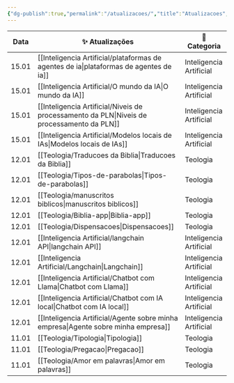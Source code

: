 ```yaml
---
{"dg-publish":true,"permalink":"/atualizacoes/","title":"Atualizacoes","metatags":{"description":"Atualizações recentes"},"updated":"2025-01-15T19:41:24.978-03:00"}
---
```



| Data  | ✨ Atualizações                                                                                | 📁 Categoria            |
| ----- | --------------------------------------------------------------------------------------------- | ----------------------- |
| 15.01 | [[Inteligencia Artificial/plataformas de agentes de ia\|plataformas de agentes de ia]]     | Inteligencia Artificial |
| 15.01 | [[Inteligencia Artificial/O mundo da IA\|O mundo da IA]]                                   | Inteligencia Artificial |
| 15.01 | [[Inteligencia Artificial/Niveis de processamento da PLN\|Niveis de processamento da PLN]] | Inteligencia Artificial |
| 15.01 | [[Inteligencia Artificial/Modelos locais de IAs\|Modelos locais de IAs]]                   | Inteligencia Artificial |
| 12.01 | [[Teologia/Traducoes da Biblia\|Traducoes da Biblia]]                                      | Teologia                |
| 12.01 | [[Teologia/Tipos-de-parabolas\|Tipos-de-parabolas]]                                        | Teologia                |
| 12.01 | [[Teologia/manuscritos biblicos\|manuscritos biblicos]]                                    | Teologia                |
| 12.01 | [[Teologia/Biblia-app\|Biblia-app]]                                                        | Teologia                |
| 12.01 | [[Teologia/Dispensacoes\|Dispensacoes]]                                                    | Teologia                |
| 12.01 | [[Inteligencia Artificial/langchain API\|langchain API]]                                   | Inteligencia Artificial |
| 12.01 | [[Inteligencia Artificial/Langchain\|Langchain]]                                           | Inteligencia Artificial |
| 12.01 | [[Inteligencia Artificial/Chatbot com Llama\|Chatbot com Llama]]                           | Inteligencia Artificial |
| 12.01 | [[Inteligencia Artificial/Chatbot com IA local\|Chatbot com IA local]]                     | Inteligencia Artificial |
| 12.01 | [[Inteligencia Artificial/Agente sobre minha empresa\|Agente sobre minha empresa]]         | Inteligencia Artificial |
| 11.01 | [[Teologia/Tipologia\|Tipologia]]                                                          | Teologia                |
| 11.01 | [[Teologia/Pregacao\|Pregacao]]                                                            | Teologia                |
| 11.01 | [[Teologia/Amor em palavras\|Amor em palavras]]                                            | Teologia                |
